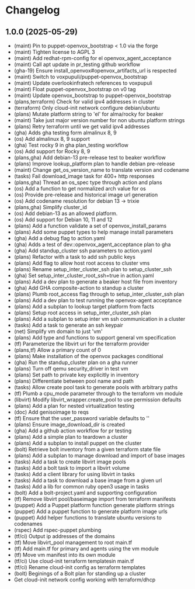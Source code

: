# Changelog

## 1.0.0 (2025-05-29)

* (maint) Pin to puppet-openvox_bootstrap < 1.0 via the forge
* (maint) Tighten license to AGPL 3
* (maint) Add redhat-rpm-config for el openvox_agent_acceptance
* (maint) Call apt update in pr_testing github workflow
* (gha-19) Ensure install_openvox#openvox_artifacts_url is respected
* (maint) Switch to voxpupuli/puppet-openvox_bootstrap
* (maint) Update overlookinfratech references to voxpupuli
* (maint) Float puppet-openvox_bootstrap on v0 tag
* (maint) Update openvox_bootstrap to puppet-openvox_bootstrap
* (plans,terraform) Check for valid ipv4 addresses in cluster
* (terraform) Only cloud-init network configure debian/ubuntu
* (plans) Mutate platform string to 'el' for alma/rocky for beaker
* (maint) Take just major version number for non ubuntu platform strings
* (plans) Retry terraform until we get valid ipv4 addresses
* (gha) Adds gha testing form almalinux 8, 9
* (os) Add almalinux 8, 9 support
* (gha) Test rocky 9 in gha plan_testing workflow
* (os) Add support for Rocky 8, 9
* (plans,gha) Add debian-13 pre-release test to beaker workflow
* (plans) Improve lookup_platform plan to handle debian pre-release
* (maint) Change get_os_version_name to translate version and codename
* (tasks) Fail download_image task for 400+ http responses
* (plans,gha) Thread an os_spec type through action and plans
* (os) Add a function to get normalized arch value for os
* (os) Provide pre-release and historical image url generation
* (os) Add codename resolution for debian 13 -> trixie
* (plans,gha) Simplify cluster_id
* (os) Add debian-13 as an allowed platform.
* (os) Add support for Debian 10, 11 and 12
* (plans) Add a function validate a set of openvox_install_params
* (plans) Add some puppet types to help manage install parameters
* (gha) Add a debug flag to action.yaml
* (gha) Adds a test of dev::openvox_agent_acceptance plan to gha
* (gha) Add standup_cluster ssh parameters to action.yaml
* (plans) Refactor with a task to add ssh public keys
* (plans) Add flag to allow host root access to cluster vms
* (plans) Rename setup_inter_cluster_ssh plan to setup_cluster_ssh
* (gha) Set setup_inter_cluster_root_ssh=true in action.yaml
* (plans) Add a dev plan to generate a beaker host file from inventory
* (gha) Add GHA composite-action to standup a cluster
* (plans) Plumb root_access flag through to setup_inter_cluster_ssh plan
* (plans) Add a dev plan to test running the openvox-agent acceptance
* (plans) Add a subplan to lookup target platform from facts
* (plans) Setup root access in setup_inter_cluster_ssh plan
* (plans) Add a subplan to setup inter vm ssh communication in a cluster
* (tasks) Add a task to generate an ssh keypair
* (net) Simplify vm domain to just 'vm'
* (plans) Add type and functions to support general vm specification
* (tf) Parameterize the libvirt uri for the terraform provider
* (plans,tf) Allow a primary count of 0
* (plans) Make installation of the openvox packages conditional
* (gha) Run the standup_cluster plan on a gha runner
* (plans) Turn off qemu security_driver in test vm
* (plans) Set path to private key explicitly in inventory
* (plans) Differentiate between pool name and path
* (tasks) Allow create pool task to generate pools with arbitrary paths
* (tf) Plumb a cpu_mode parameter through to the terraform vm module
* (libvirt) Modify libvirt_wrapper.create_pool to use permission defaults
* (plans) Add a plan for nested virtualization testing
* (doc) Add genisoimage to reqs
* (tf) Ensure that the user_password variable defaults to ''
* (plans) Ensure image_download_dir is created
* (gha) Add a github action workflow for pr testing
* (plans) Add a simple plan to teardown a cluster
* (plans) Add a subplan to install puppet on the cluster
* (bolt) Retrieve bolt inventory from a given terraform state file
* (plans) Add a subplan to manage download and import of base images
* (tasks) Add a task to create libvirt image pools
* (tasks) Add a bolt task to import a libvirt volume
* (tasks) Add a client library for using libvirt in tasks
* (tasks) Add a task to download a base image from a given url
* (tasks) Add a lib for common ruby open3 usage in tasks
* (bolt) Add a bolt-project.yaml and supporting configuration
* (tf) Remove libvirt pool/baseimage import from terraform manifests
* (puppet) Add a Puppet platform function generate platform strings
* (puppet) Add a puppet function to generate platform image urls
* (puppet) Add helper functions to translate ubuntu versions to codenames
* (rspec) Add rspec-puppet plumbing
* (tf/ci) Output ip addresses of the domains
* (tf) Move libvirt_pool management to root main.tf
* (tf) Add main.tf for primary and agents using the vm module
* (tf) Move vm manifest into its own module
* (tf/ci) Use cloud-init terraform templatesin main.tf
* (tf/ci) Rename cloud-init config as terraform templates
* (bolt) Beginings of a Bolt plan for standing up a cluster
* Get cloud-init network config working with terraform/dhcp
